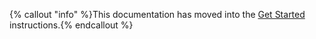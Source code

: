 {% callout "info" %}This documentation has moved into the <a href="/docs/">Get Started</a> instructions.{% endcallout %}